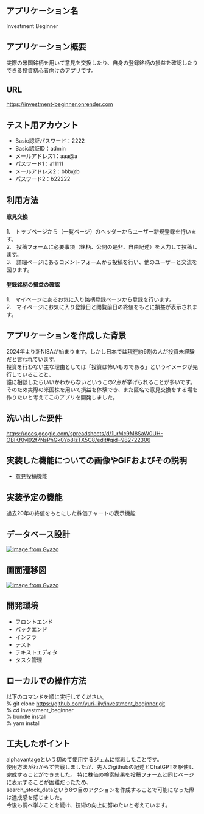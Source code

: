 ## アプリケーション名
Investment Beginner

## アプリケーション概要
実際の米国銘柄を用いて意見を交換したり、自身の登録銘柄の損益を確認したりできる投資初心者向けのアプリです。

## URL
https://investment-beginner.onrender.com

## テスト用アカウント
* Basic認証パスワード：2222
* Basic認証ID：admin
* メールアドレス1：aaa@a
* パスワード1：a11111
* メールアドレス2：bbb@b
* パスワード2：b22222


## 利用方法
#### 意見交換
1.　トップページから（一覧ページ）のヘッダーからユーザー新規登録を行います。  
2.　投稿フォームに必要事項（銘柄、公開の是非、自由記述）を入力して投稿します。  
3.　詳細ページにあるコメントフォームから投稿を行い、他のユーザーと交流を図ります。  
#### 登録銘柄の損益の確認
1.　マイページにあるお気に入り銘柄登録ページから登録を行います。  
2.　マイページにお気に入り登録日と閲覧前日の終値をもとに損益が表示されます。  

## アプリケーションを作成した背景
2024年より新NISAが始まります。しかし日本では現在約6割の人が投資未経験だと言われています。  
投資を行わない主な理由としては「投資は怖いものである」というイメージが先行していることと、  
誰に相談したらいいかわからないというこの2点が挙げられることが多いです。  
そのため実際の米国株を用いて損益を体験でき、また匿名で意見交換をする場を作りたいと考えてこのアプリを開発しました。

## 洗い出した要件
https://docs.google.com/spreadsheets/d/1LrMc9M8SaW0UH-OBIKf0yl92f7NsPhGk0Yp8lzTX5C8/edit#gid=982722306

## 実装した機能についての画像やGIFおよびその説明
* 意見投稿機能  
  

## 実装予定の機能
過去20年の終値をもとにした株価チャートの表示機能

## データベース設計
[![Image from Gyazo](https://i.gyazo.com/7c6642beffa93357625c85ab1c97302d.png)](https://gyazo.com/7c6642beffa93357625c85ab1c97302d)

## 画面遷移図
[![Image from Gyazo](https://i.gyazo.com/397a69c89a302ed12a24bf3abd65ef0b.png)](https://gyazo.com/397a69c89a302ed12a24bf3abd65ef0b)

## 開発環境
* フロントエンド
* バックエンド
* インフラ
* テスト
* テキストエディタ
* タスク管理

## ローカルでの操作方法
以下のコマンドを順に実行してください。  
% git clone https://github.com/yuri-lily/investment_beginner.git  
% cd investment_beginner  
% bundle install  
% yarn install  

## 工夫したポイント
alphavantageという初めて使用するジェムに挑戦したことです。  
使用方法がわからず苦戦しましたが、先人のgithubの記述とChatGPTを駆使し完成することができました。
特に株価の検索結果を投稿フォームと同じページに表示することが困難だったため、  
search_stock_dataという8つ目のアクションを作成することで可能になった際は達成感を感じました。  
今後も調べ学ぶことを続け、技術の向上に努めたいと考えています。